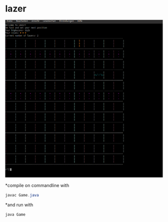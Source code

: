 # lazer

![demo](https://raw.githubusercontent.com/SirJJtheWise/lazer/master/example.gif)

*compile on commandline with
```java
javac Game.java
```

*and run with 
```java
java Game
```
